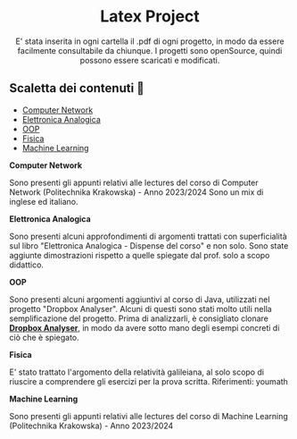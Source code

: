 <h1 align="center"> Latex Project </h1>
<p align="center">
E' stata inserita in ogni cartella il .pdf di ogni progetto, in modo da essere facilmente consultabile da chiunque.
I progetti sono openSource, quindi possono essere scaricati e modificati.
</p>

## **Scaletta dei contenuti** :mag_right:
* [Computer Network](#cn)
* [Elettronica Analogica](#eleana)
* [OOP](#oop)
* [Fisica](#fisica)
* [Machine Learning](#ml)

<a name="cn"></a>
**Computer Network**

Sono presenti gli appunti relativi alle lectures del corso di Computer Network (Politechnika Krakowska) - Anno 2023/2024
Sono un mix di inglese ed italiano.

<a name="eleana"></a>
**Elettronica Analogica** 

Sono presenti alcuni approfondimenti di argomenti trattati con superficialità sul libro "Elettronica Analogica - Dispense del corso" e non solo.
Sono state aggiunte dimostrazioni rispetto a quelle spiegate dal prof. solo a scopo didattico.

<a name="oop"></a>
**OOP**

Sono presenti alcuni argomenti aggiuntivi al corso di Java, utilizzati nel progetto "Dropbox Analyser".
Alcuni di questi sono stati molto utili nella semplificazione del progetto.
Prima di analizzarli, è consigliato clonare  **[Dropbox Analyser](https://github.com/lorenzobartolini00/ProgettoOOP)**, in modo da avere sotto mano degli esempi concreti di ciò che è spiegato.

<a name="fisica"></a>
**Fisica**

E' stato trattato l'argomento della relatività galileiana, al solo scopo di riuscire a comprendere gli esercizi per la prova scritta.
Riferimenti: youmath

<a name="ml"></a>
**Machine Learning**

Sono presenti gli appunti relativi alle lectures del corso di Machine Learning (Politechnika Krakowska) - Anno 2023/2024


